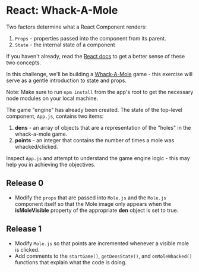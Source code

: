# React: Whack-A-Mole

Two factors determine what a React Component renders:
  1. `Props` - properties passed into the component from its parent.
  2. `State` - the internal state of a component

If you haven't already, read the [React docs](https://facebook.github.io/react/docs/hello-world.html) to get a better sense of these two concepts.

In this challenge, we'll be building a [Whack-A-Mole](https://en.wikipedia.org/wiki/Whac-A-Mole) game - this exercise will serve as a gentle introduction to state and props.

Note: Make sure to run `npm install` from the app's root to get the necessary node modules on your local machine.

The game "engine" has already been created.  The state of the top-level component, `App.js`, contains two items:
  1. **dens** - an array of objects that are a representation of the "holes" in the whack-a-mole game.
  2. **points** - an integer that contains the number of times a mole was whacked/clicked.

Inspect `App.js` and attempt to understand the game engine logic - this may help you in achieving the objectives.

## Release 0
- Modify the `props` that are passed into `Mole.js` and the `Mole.js` component itself so that the Mole image only appears when the **isMoleVisible** property of the appropriate **den** object is set to true.

## Release 1
- Modify `Mole.js` so that points are incremented whenever a visible mole is clicked.
- Add comments to the `startGame()`, `getDensState()`, and `onMoleWhacked()` functions that explain what the code is doing.


